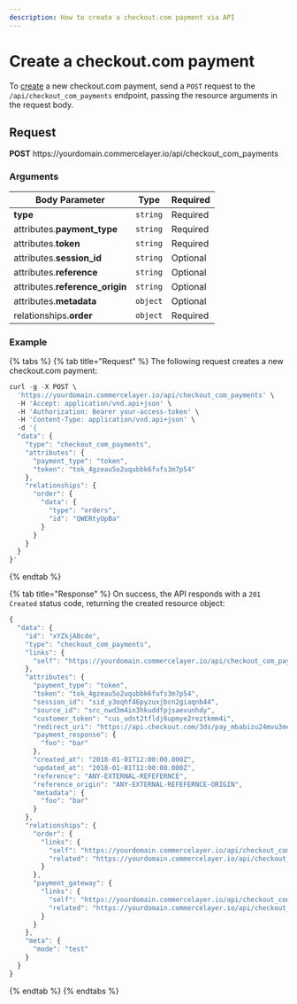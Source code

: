 ```yaml
---
description: How to create a checkout.com payment via API
---
```


# Create a checkout.com payment

To <a href="https://docs.commercelayer.io/developers/creating-resources" target="_blank">create</a> a new checkout.com payment, send a `POST` request to the `/api/checkout_com_payments` endpoint, passing the resource arguments in the request body.

## Request

**POST** https://<i></i>yourdomain.commercelayer.io/api/checkout_com_payments

### Arguments

| Body Parameter | Type     | Required |
| -------------- | -------- | -------- |
| **type**       | `string` | Required |
| attributes.**payment_type** | `string` | Required |
| attributes.**token** | `string` | Required |
| attributes.**session_id** | `string` | Optional |
| attributes.**reference** | `string` | Optional |
| attributes.**reference_origin** | `string` | Optional |
| attributes.**metadata** | `object` | Optional |
| relationships.**order** | `object` | Required |

### Example

{% tabs %}
{% tab title="Request" %}
The following request creates a new checkout.com payment:

```javascript
curl -g -X POST \
  'https://yourdomain.commercelayer.io/api/checkout_com_payments' \
  -H 'Accept: application/vnd.api+json' \
  -H 'Authorization: Bearer your-access-token' \
  -H 'Content-Type: application/vnd.api+json' \
  -d '{
  "data": {
    "type": "checkout_com_payments",
    "attributes": {
      "payment_type": "token",
      "token": "tok_4gzeau5o2uqubbk6fufs3m7p54"
    },
    "relationships": {
      "order": {
        "data": {
          "type": "orders",
          "id": "QWERtyUpBa"
        }
      }
    }
  }
}'
```
{% endtab %}

{% tab title="Response" %}
On success, the API responds with a `201 Created` status code, returning the created resource object:

```javascript
{
  "data": {
    "id": "xYZkjABcde",
    "type": "checkout_com_payments",
    "links": {
      "self": "https://yourdomain.commercelayer.io/api/checkout_com_payments/xYZkjABcde"
    },
    "attributes": {
      "payment_type": "token",
      "token": "tok_4gzeau5o2uqubbk6fufs3m7p54",
      "session_id": "sid_y3oqhf46pyzuxjbcn2giaqnb44",
      "source_id": "src_nwd3m4in3hkuddfpjsaevunhdy",
      "customer_token": "cus_udst2tfldj6upmye2reztkmm4i",
      "redirect_uri": "https://api.checkout.com/3ds/pay_mbabizu24mvu3mela5njyhpit4",
      "payment_response": {
        "foo": "bar"
      },
      "created_at": "2018-01-01T12:00:00.000Z",
      "updated_at": "2018-01-01T12:00:00.000Z",
      "reference": "ANY-EXTERNAL-REFEFERNCE",
      "reference_origin": "ANY-EXTERNAL-REFEFERNCE-ORIGIN",
      "metadata": {
        "foo": "bar"
      }
    },
    "relationships": {
      "order": {
        "links": {
          "self": "https://yourdomain.commercelayer.io/api/checkout_com_payments/xYZkjABcde/relationships/order",
          "related": "https://yourdomain.commercelayer.io/api/checkout_com_payments/xYZkjABcde/order"
        }
      },
      "payment_gateway": {
        "links": {
          "self": "https://yourdomain.commercelayer.io/api/checkout_com_payments/xYZkjABcde/relationships/payment_gateway",
          "related": "https://yourdomain.commercelayer.io/api/checkout_com_payments/xYZkjABcde/payment_gateway"
        }
      }
    },
    "meta": {
      "mode": "test"
    }
  }
}
```
{% endtab %}
{% endtabs %}

